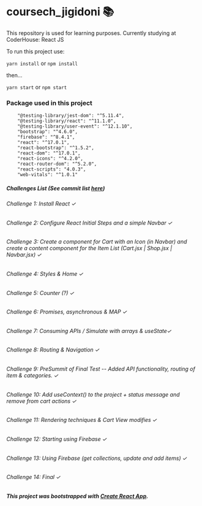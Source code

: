 # coursech_jigidoni 📚

This repository is used for learning purposes. Currently studying at CoderHouse: React JS

To run this project use:

`yarn install` or `npm install`

then...

`yarn start` or `npm start`

### Package used in this project

```
    "@testing-library/jest-dom": "^5.11.4",
    "@testing-library/react": "^11.1.0",
    "@testing-library/user-event": "^12.1.10",
    "bootstrap": "^4.6.0",
    "firebase": "^8.4.1",
    "react": "^17.0.1",
    "react-bootstrap": "^1.5.2",
    "react-dom": "^17.0.1",
    "react-icons": "^4.2.0",
    "react-router-dom": "^5.2.0",
    "react-scripts": "4.0.3",
    "web-vitals": "^1.0.1"
```


##### Challenges List (See commit list [here](https://github.com/JuanGidoni/coursech_jigidoni/commits/master))

###### Challenge 1: Install React ✓
###### Challenge 2: Configure React Initial Steps and a simple Navbar ✓
###### Challenge 3: Create a component for Cart with an Icon (in Navbar) and create a content component for the Item List (Cart.jsx | Shop.jsx | Navbar.jsx) ✓
###### Challenge 4: Styles & Home ✓
###### Challenge 5: Counter (?) ✓
###### Challenge 6: Promises, asynchronous & MAP ✓
###### Challenge 7: Consuming APIs / Simulate with arrays & useState✓
###### Challenge 8: Routing & Navigation ✓
###### Challenge 9: PreSummit of Final Test -- Added API functionality, routing of item & categories. ✓
###### Challenge 10: Add useContext() to the project + status message and remove from cart actions ✓
###### Challenge 11: Rendering techniques & Cart View modifies ✓
###### Challenge 12: Starting using Firebase ✓
###### Challenge 13: Using Firebase (get collections, update and add items) ✓
###### Challenge 14: Final ✓

##### This project was bootstrapped with [Create React App](https://github.com/facebook/create-react-app).
